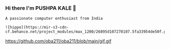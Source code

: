 ### Hi there I'm PUSHPA KALE 👋
    A passionate computer enthusiast from India
    
    ![hippo](https://mir-s3-cdn-cf.behance.net/project_modules/max_1200/26895d107278107.5fa33954de50f.gif)

https://github.com/oba211/oba211/blob/main/gif.gif

